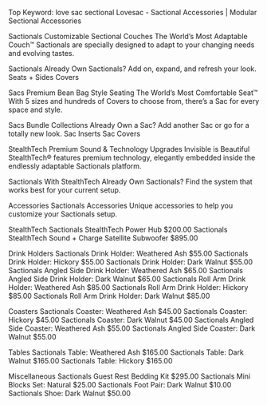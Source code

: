 Top Keyword: love sac sectional
Lovesac - Sactional Accessories | Modular Sectional Accessories

Sactionals
Customizable Sectional Couches
The World’s Most Adaptable Couch™
Sactionals are specially designed to adapt to your changing needs and evolving tastes.

Sactionals
Already Own Sactionals?
Add on, expand, and refresh your look.
Seats + Sides
Covers

Sacs
Premium Bean Bag Style Seating
The World’s Most Comfortable Seat™
With 5 sizes and hundreds of Covers to choose from, there’s a Sac for every space and style.

Sacs
Bundle Collections
Already Own a Sac?
Add another Sac or go for a totally new look.
Sac Inserts
Sac Covers

StealthTech
Premium Sound & Technology Upgrades
Invisible is Beautiful
StealthTech® features premium technology, elegantly embedded inside the endlessly adaptable Sactionals platform.

Sactionals With StealthTech
Already Own Sactionals?
Find the system that works best for your current setup.

Accessories
Sactionals Accessories
Unique accessories to help you customize your Sactionals setup.

StealthTech
Sactionals StealthTech Power Hub
$200.00
Sactionals StealthTech Sound + Charge Satellite Subwoofer
$895.00

Drink Holders
Sactionals Drink Holder: Weathered Ash
$55.00
Sactionals Drink Holder: Hickory
$55.00
Sactionals Drink Holder: Dark Walnut
$55.00
Sactionals Angled Side Drink Holder: Weathered Ash
$65.00
Sactionals Angled Side Drink Holder: Dark Walnut
$65.00
Sactionals Roll Arm Drink Holder: Weathered Ash
$85.00
Sactionals Roll Arm Drink Holder: Hickory
$85.00
Sactionals Roll Arm Drink Holder: Dark Walnut
$85.00

Coasters
Sactionals Coaster: Weathered Ash
$45.00
Sactionals Coaster: Hickory
$45.00
Sactionals Coaster: Dark Walnut
$45.00
Sactionals Angled Side Coaster: Weathered Ash
$55.00
Sactionals Angled Side Coaster: Dark Walnut
$55.00

Tables
Sactionals Table: Weathered Ash
$165.00
Sactionals Table: Dark Walnut
$165.00
Sactionals Table: Hickory
$165.00

Miscellaneous
Sactionals Guest Rest Bedding Kit
$295.00
Sactionals Mini Blocks Set: Natural
$25.00
Sactionals Foot Pair: Dark Walnut
$10.00
Sactionals Shoe: Dark Walnut
$50.00